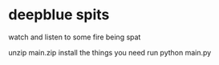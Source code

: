 # deepblue spits
watch and listen to some fire being spat

unzip main.zip
install the things you need
run python main.py
